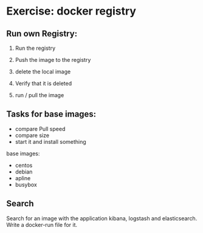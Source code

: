 Exercise: docker registry
=========================

Run own Registry:
-----------------

1. Run the registry 

2. Push the image to the registry

3. delete the local image

4. Verify that it is deleted

5. run / pull the image


Tasks for base images:
----------------------

- compare Pull speed
- compare size
- start it and install something

base images:
- centos
- debian
- apline
- busybox

Search
------

Search for an image with the application kibana, logstash and elasticsearch. Write a docker-run file for it.
